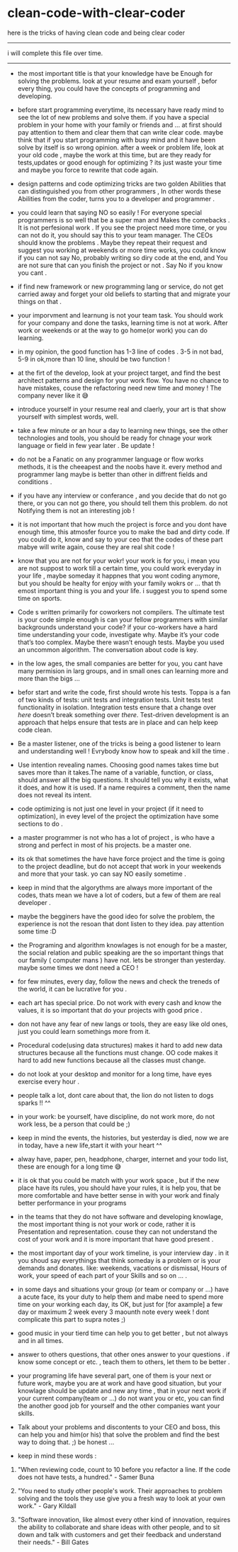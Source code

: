 # clean-code-with-clear-coder
here is the tricks of having clean code and being clear coder


___
i will complete this file over time.
___

- the most important title is that your knowledge  have be Enough for solving the problems.
look at your resume and exam yourself , befor every thing, you could have the concepts of programming 
and developing.

- before start programming everytime, its necessary have ready mind to see the lot of new problems and solve them. if you have a special problem in your home with your family or friends and ... at first should pay attention to them and clear them that can write clear code.
maybe think that if you start programming with busy mind and it have been solve by itself is so wrong opinion. after a week or problem life, look at your old code , maybe the work at this time, but are they ready for tests,updates or good enough for optimizing ? its just waste your time and maybe you force to rewrite that code again.

- design patterns and code optimizing tricks are two golden Abilities that can distinguished you from other programmers , In other words
 these Abilities from the coder, turns you to a developer and programmer .
 
 - you could learn that saying NO so easily ! For everyone special programmers is so well that be a super man and 
 Makes the comebacks . It is not perfesional work . If you see the project need more time, or you can not do it, you should say this to your team manager. The CEOs should know the problems . Maybe they repeat their request and suggest you working at weekends or more time works, you could know if you can not say No, probably writing so diry code at the end, and
 You are not sure that can you finish the project or not . Say No if you know you cant .

- if find new framework or new programming lang or service, do not get carried away and forget your old beliefs to starting that and migrate your things on that . 

- your imporvment and learnung is not your team task.  You should work for your company and done the tasks, learning time is not at work. After work or weekends or at the way to go home(or work) you can do learning.

- in my opinion, the good function has 1-3 line of codes . 3-5 in not bad, 5-9 in ok,more than 10 line, should be two function !  

- at the firt of the develop, look at your project target, and find the best architect patterns and design for your work flow. You have no chance to have mistakes, couse the refactoring need new time and money ! The company never like it 😅

- introduce yourself in your resume real and claerly, your art is that show yourself with simplest words, well.

- take a few minute or an hour a day to learning new things, see the other technologies and tools, you should be ready for chnage your work language or field in few year later . Be update !

- do not be a Fanatic on any programmer language or flow works methods, it is the cheeapest and the noobs have it. every method and programmer lang maybe is better than other in diffrent fields and conditions .

- if you have any interview or conferance , and you decide that do not go there, or you can not go there, you should tell them this problem. do not Notifying them is not an interesting job !

- it is not important that how much the project is force and you dont have enough time, this atmosfer fource you to make the bad and dirty code. If you could do it, know and say to your ceo that the codes of these part mabye will write again, couse they are real shit code !

- know that you are not for your wokr! your work is for you, i mean you are not suppost to work till a certain time, you could work everyday in your life , maybe someday it happnes that you wont coding anymore, but you should be healty for enjoy with your family wokrs or ... that th emost important thing is you and your life. i suggest you to spend some time on sports. 

- Code s written primarily for coworkers not compilers. The ultimate test is your code simple enough is can your fellow programmers with similar backgrounds understand your code? if your co-workers have a hard time understanding your code, investigate why. Maybe it’s your code that’s too complex. Maybe there wasn’t enough tests. Maybe you used an uncommon algorithm. The conversation about code is key.

- in the low ages, the small companies are better for you, you cant have many permision in larg groups, and in small ones can learning more and more than the bigs ...

- befor start and write the code, first should wrote his tests. Toppa is a fan of two kinds of tests: unit tests and integration tests. Unit tests test functionality in isolation. Integration tests ensure that a change over _here_ doesn’t break something over _there_. Test-driven development is an approach that helps ensure that tests are in place and can help keep code clean.

- Be a master listener, one of the tricks is being a good listener to learn and understanding well ! Evrybody know how to speak and kill the time .

- Use intention revealing names. Choosing good names takes time but saves more than it takes.The name of a variable, function, or class, should answer all the big questions. It should tell you why it exists, what it does, and how it is used. If a name requires a comment, then the name does not reveal its intent.

- code optimizing is not just one level in your project (if it need to optimization), in evey level of the project the optimization have some sections to do .

- a master programmer is not who has a lot of project , is who have a strong and perfect in most of his projects. be a master one.

- its ok that sometimes the have have force project and the time is going to the project deadline, but do not accept that work in your weekends and more that your task. yo can say NO easily sometime .

- keep in mind that the algorythms are always more important of the codes, thats mean we have a lot of coders, but a few of them are real developer .

- maybe the begginers have the good ideo for solve the problem, the experience is not the resoan that dont listen to they idea. pay attention some time :D

- the Programing and algorithm knowlages is not enough for be a master,  the  social relation and public speaking are the so important things that our family ( computer mans ) have not. lets be stronger than yesterday. maybe some times we dont need a CEO !


- for few minutes, every day, follow the news and check the treneds of the world, it can be lucrative for you .

- each art has special price. Do not work with every cash and know the values, it is so important that do your projects with good price .

- don not have any fear of new langs or tools, they are easy like old ones, just you could learn somethings more from it.

- Procedural code(using data structures) makes it hard to add new data structures because all the functions must change. OO code makes it hard to add new functions because all the classes must change.

- do not look at your desktop and monitor for a long time, have eyes exercise every hour .


- people talk a lot, dont care about that, the lion do not listen to dogs sparks !! ^^


- in your work: be yourself, have discipline, do not work more, do not work less, be a person that could be ;)


- keep in mind the events, the histories, but yesterday is died, now we are in today, have a new life,start it with your heart ^^

- alway have, paper, pen, headphone, charger, internet and your todo list, these are enough for a long time 😅

- it is ok that you could be match with your work space , but if the new place have its rules, you should have your rules, it is help you, that be more comfortable and have better sense in with your work and finaly better performance in your programs


- in the teams that they do not have software and developing knowlage, the most important thing is not your work or code, rather it is Presentation and representation. couse they can not understand the cost of your work and it is more important that have good present .

- the most important day of your work timeline, is your interview day . in it you shoud say everythings that think someday is a problem or is your demands and donates. like: weekends, vacations or dismissal, Hours of work, your speed of each part of your Skills and so on ... .

- in some days and situations your group (or team or  company or ...) have a acute face, its your duty to help them and mabe need to spend more time on your working each day, its OK, but just for [for axample] a few day or maximum 2 week every 3 maounth note every week ! dont complicate this part to supra notes ;)

- good music in your tierd time can help you to get better ,  but not always and in all times.

- answer to others questions, that other ones answer to your questions . if know some concept or etc. , teach them to others, let them to be better .


- your programing life have several part, one of them is your next or future work, maybe you are at work and have good situation, but your knowlage should be update and new any time , that in your next work if your current company(team or ...) do not want you or etc, you can find the another good job for yourself and the other companies want your skills.

- Talk about your problems and discontents to your CEO and boss, this can help you and him(or his) that solve the problem and find the best way to doing that. ;)
be honest ...


- keep in mind these words :
 1. "When reviewing code, count to 10 before you refactor a line. If the code does not have tests, a hundred." - Samer Buna

 2. "You need to study other people's work. Their approaches to problem solving and the tools they use give you a fresh way to look at your own work." - Gary Kildall
  
  3. "Software innovation, like almost every other kind of innovation, requires the ability to collaborate and share ideas with other people, and to sit down and talk with customers and get their feedback and understand their needs." - Bill Gates
